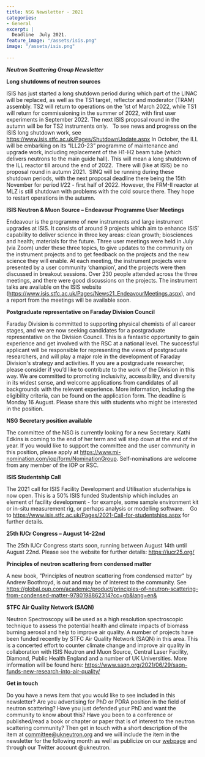 ```yaml
---
title: NSG Newsletter - 2021
categories:
- General
excerpt: |
  Deadline  July 2021.
feature_image: "/assets/isis.png"
image: "/assets/isis.png"
 
---
```

*****Neutron Scattering Group Newsletter*****

**Long shutdowns of neutron sources**

ISIS has just started a long shutdown period during which part of the LINAC will be replaced, as well as the TS1 target, reflector and moderator (TRAM) assembly. TS2 will return to operations on the 1st of March 2022, while TS1 will return for commissioning in the summer of 2022, with first user experiments in September 2022. The next ISIS proposal round in the autumn will be for TS2 instruments only.   To see news and progress on the ISIS long shutdown work, see https://www.isis.stfc.ac.uk/Pages/ShutdownUpdate.aspx 
In October, the ILL will be embarking on its “ILL20-23” programme of maintenance and upgrade work, including replacement of the H1-H2 beam tube (which delivers neutrons to the main guide hall). This will mean a long shutdown of the ILL reactor till around the end of 2022.  There will (like at ISIS) be no proposal round in autumn 2021.  
SINQ will be running during these shutdown periods, with the next proposal deadline there being the 15th November for period I/22 - first half of 2022. However, the FRM-II reactor at MLZ is still shutdown with problems with the cold source there. They hope to restart operations in the autumn.

**ISIS Neutron & Muon Source – Endeavour Programme User Meetings**

Endeavour is the programme of new instruments and large instrument upgrades at ISIS. It consists of around 9 projects which aim to enhance ISIS’ capability to deliver science in three key areas: clean growth; biosciences and health; materials for the future. Three user meetings were held in July (via Zoom) under these three topics, to give updates to the community on the instrument projects and to get feedback on the projects and the new science they will enable. At each meeting, the instrument projects were presented by a user community ‘champion’, and the projects were then discussed in breakout sessions. Over 230 people attended across the three meetings, and there were good discussions on the projects. The instrument talks are available on the ISIS website (https://www.isis.stfc.ac.uk/Pages/News21_EndeavourMeetings.aspx), and a report from the meetings will be available soon.

**Postgraduate representative on Faraday Division Council**

Faraday Division is committed to supporting physical chemists of all career stages, and we are now seeking candidates for a postgraduate representative on the Division Council. 
This is a fantastic opportunity to gain experience and get involved with the RSC at a national level. The successful applicant will be responsible for representing the views of postgraduate researchers, and will play a major role in the development of Faraday Division's strategy and activities.
If you are a postgraduate researcher, please consider if you’d like to contribute to the work of the Division in this way. We are committed to promoting inclusivity, accessibility, and diversity in its widest sense, and welcome applications from candidates of all backgrounds with the relevant experience. 
More information, including the eligibility criteria, can be found on the application form. The deadline is Monday 16 August. Please share this with students who might be interested in the position.

**NSG Secretary position available**

The committee of the NSG is currently looking for a new Secretary. Kathi Edkins is coming to the end of her term and will step down at the end of the year. If you would like to support the committee and the user community in this position, please apply at https://www.mi-nomination.com/iop/form/NominationGroup. Self-nominations are welcome from any member of the IOP or RSC.

**ISIS Studentship Call**

The 2021 call for ISIS Facility Development and Utilisation studentships is now open. This is a 50% ISIS funded Studentship which includes an element of facility development - for example, some sample environment kit or in-situ measurement rig, or perhaps analysis or modelling software.    Go to https://www.isis.stfc.ac.uk/Pages/2021-Call-for-studentships.aspx for further details.

**25th IUCr Congress – August 14-22nd**

The 25th IUCr Congress starts soon, running between August 14th until August 22nd. Please see the website for further details: https://iucr25.org/

**Principles of neutron scattering from condensed matter**

A new book, "Principles of neutron scattering from condensed matter" by Andrew Boothroyd, is out and may be of interest to the community. See https://global.oup.com/academic/product/principles-of-neutron-scattering-from-condensed-matter-9780198862314?cc=gb&lang=en&

**STFC Air Quality Network (SAQN)**

Neutron Spectroscopy will be used as a high resolution spectroscopic technique to assess the potential health and climate impacts of biomass burning aerosol and help to improve air quality. A number of projects have been funded recently by STFC Air Quality Network (SAQN) in this area. This is a concerted effort to counter climate change and improve air quality in collaboration with ISIS Neutron and Muon Source, Central Laser Facility, Diamond, Public Health England and a number of UK Universities. More information will be found here: https://www.saqn.org/2021/06/29/saqn-funds-new-research-into-air-quality/

**Get in touch**

Do you have a news item that you would like to see included in this newsletter? Are you advertising for PhD or PDRA position in the field of neutron scattering? Have you just defended your PhD and want the community to know about this? Have you been to a conference or published/read a book or chapter or paper that is of interest to the neutron scattering community? Then get in touch with a short description of the item at committee@ukneutron.org and we will include the item in the newsletter for the following month as well as publicize on our [webpage](http://ukneutron.org) and through our Twitter account @ukneutron. 



